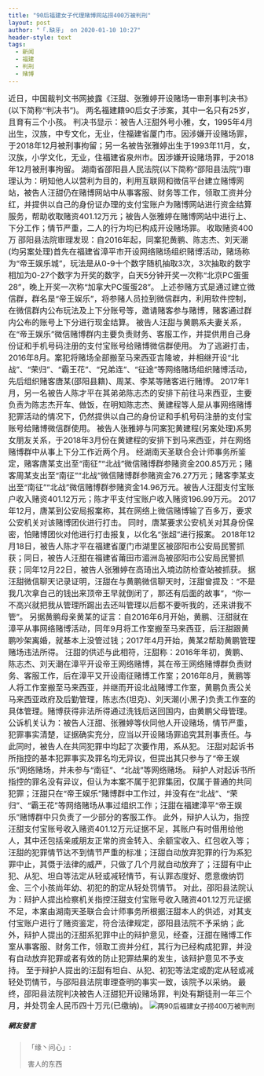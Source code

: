 ```yaml
---
title: "90后福建女子代理赌博网站捞400万被判刑"
layout: post
author: "「.缺牙」 on 2020-01-10 10:27"
header-style: text
tags:
  - 新闻
  - 福建
  - 判刑
  - 赌博
---
```


<span style="font-size: 16px;">近日，中国裁判文书网披露《汪甜、张雅婷开设赌场一审刑事判决书》(以下简称“判决书”)。</span>
<span style="font-size: 16px;">两名福建籍90后女子涉案，其中一名只有25岁，且育有三个小孩。</span>
<span style="font-size: 16px;">判决书显示：被告人汪甜外号小雅，女，1995年4月出生，汉族，中专文化，无业，住福建省厦门市。因涉嫌开设赌场罪，于2018年12月被刑事拘留；另一名被告张雅婷出生于1993年11月，女，汉族，小学文化，无业，住福建省泉州市。因涉嫌开设赌场罪，于2018年12月被刑事拘留。</span>
<span style="font-size: 16px;">湖南省邵阳县人民法院(以下简称“邵阳县法院”)审理认为：明知他人以营利为目的，利用互联网和微信平台建立赌博网站，被告人汪甜仍在赌博网站中从事客服、财务等工作，领取工资并分红，并提供以自己的身份证办理的支付宝账户为赌博网站进行资金结算服务，帮助收取赌资401.12万元；被告人张雅婷在赌博网站中进行上、下分工作；情节严重，二人的行为均已构成开设赌场罪。</span>
<span style="font-size: 16px;">收取赌资400万</span>
<span style="font-size: 16px;">邵阳县法院审理发现：自2016年起，同案犯黄鹏、陈志杰、刘天潮(均另案处理)首先在福建省漳平市开设网络赌场组织赌博活动，赌场称为“帝王娱乐城”，玩法是从0-9十个数字随机抽取3次，3次抽取的数字相加为0-27个数字为开奖的数字，白天5分钟开奖一次称“北京PC蛋蛋28”，晚上开奖一次称“加拿大PC蛋蛋28”。</span>
<span style="font-size: 16px;">上述参赌方式是通过建立微信群，群名是“帝王娱乐”，将参赌人员拉到微信群内，利用软件控制，在微信群内公布玩法及上下分账号等，邀请赌客参与赌博，赌客通过群内公布的账号上下分进行现金结算。</span>
<span style="font-size: 16px;">被告人汪甜与黄鹏系夫妻关系，在“帝王娱乐”微信赌博群内主要负责财务、客服工作，并提供用自己身份证和手机号码注册的支付宝账号给赌博微信群使用。</span>
<span style="font-size: 16px;">为了逃避打击，2016年8月。案犯将赌场全部搬至马来西亚吉隆坡，并相继开设“北战”、“荣归”、“霸王花”、“兄弟连”、“征途”等网络赌场组织赌博活动，先后组织赌客唐某(邵阳县籍)、周某、李某等赌客进行赌博。</span>
<span style="font-size: 16px;">2017年1月，另一名被告人陈才平在其弟弟陈志杰的安排下前往马来西亚，主要负责为陈志杰开车、做饭，在明知陈志杰、黄建程等人是从事网络赌博犯罪活动的情况下，仍然提供以自己的身份证和手机号码注册的支付宝账号给赌博微信群使用。</span>
<span style="font-size: 16px;">被告人张雅婷与同案犯黄建程(另案处理)系男女朋友关系，于2018年3月份在黄建程的安排下到马来西亚，并在网络赌博群中从事上下分工作近两个月。</span>
<span style="font-size: 16px;">经湖南天圣联合会计师事务所鉴定，赌客唐某支出至“南征”“北战”微信赌博群参赌资金200.85万元；赌客周某支出至“南征”“北战”微信赌博群参赌资金76.27万元；赌客李某支出至“南征”“北战”微信赌博群参赌资金14.96万元。被告人汪甜支付宝账户收入赌资401.12万元；陈才平支付宝账户收入赌资196.99万元。</span>
<span style="font-size: 16px;">2017年12月，唐某到公安局报案称，其在网络上微信赌博输了百多万，要求公安机关对该赌博团伙进行打击。</span>
<span style="font-size: 16px;">同时，唐某要求公安机关对其身份保密，怕赌博团伙对他进行打击报复，以化名“张超”进行报案。</span>
<span style="font-size: 16px;">2018年12月18日，被告人陈才平在福建省厦门市湖里区被邵阳市公安局民警抓获；同日，被告人汪甜在福建省莆田市湄洲岛被邵阳市公安局民警抓获；同年12月22日，被告人张雅婷在高琦出入境边防检查站被抓获。</span>
<span style="font-size: 16px;">据汪甜微信聊天记录证明，汪甜在与黄鹏微信聊天时，汪甜曾提及：“不是我几次拿自己的钱出来顶帝王早就倒闭了，那还有后面的故事”，“你一不高兴就把我从管理所踢出去还叫管理以后都不要听我的，还来讲我不管”。</span>
<span style="font-size: 16px;">另据黄鹏母亲黄某的证言：自2016年6月开始，黄鹏、汪甜就在漳平从事网络赌博活动，同年9月将工作室搬至马来西亚，后汪甜跟黄鹏吵架离婚，就基本上没管过钱；2017年4月开始，黄某2帮助黄鹏管理赌场违法所得。</span>
<span style="font-size: 16px;">汪甜的供述与此相符，汪甜称：2016年年初，黄鹏、陈志杰、刘天潮在漳平开设帝王网络赌博，其在帝王网络赌博群负责财务、客服工作，后在漳平又开设南征赌博工作室；2016年8月，黄鹏等人将工作室搬至马来西亚，并继而开设北战赌博工作室，黄鹏负责公关马来西亚政府及后勤管理，陈志杰(坦克)、刘天潮(小黑子)负责工作室的具体管理。赌博获得非法所得通过洗钱后送回国内，由黄鹏父母管理。</span>
<span style="font-size: 16px;">公诉机关认为：被告人汪甜、张雅婷等伙同他人开设赌场，情节严重，犯罪事实清楚，证据确实充分，应当以开设赌场罪追究其刑事责任。与此同时，被告人在共同犯罪中均起了次要作用，系从犯。</span>
<span style="font-size: 16px;">汪甜对起诉书所指控的基本犯罪事实及罪名均无异议，但提出其只参与了“帝王娱乐”网络赌场，并未参与“南征”、“北战”等网络赌场。</span>
<span style="font-size: 16px;">辩护人对起诉书所指控的罪名没有异议，但认为本案不属于犯罪集团，仅属于普通的共同犯罪；汪甜只在“帝王娱乐”赌博群中工作过，并没有在“北战”、“荣归”、“霸王花”等网络赌场从事过组织工作；汪甜在福建漳平“帝王娱乐”赌博群中只负责了一少部分的客服工作。</span>
<span style="font-size: 16px;">此外，辩护人认为，指控汪甜支付宝账号收入赌资401.12万元证据不足，其账户有时借用给他人，其中还包括亲戚朋友正常的资金转入、余额宝收入、红包收入等；汪甜的犯罪情节达不到情节严重的标准；汪甜自动放弃犯罪的行为系犯罪中止，其慑于法律的威严，只做了几个月就自动放弃了；汪甜有中止犯、从犯、坦白等法定从轻或减轻情节，有认罪态度好、愿意缴纳罚金、三个小孩尚年幼、初犯的酌定从轻处罚情节。</span>
<span style="font-size: 16px;">对此，邵阳县法院认为：辩护人提出检察机关指控汪甜支付宝账号收入赌资401.12万元证据不足，本案由湖南天圣联合会计师事务所根据汪甜本人的供述，对其支付宝账户进行了赌资鉴定，符合法律规定，邵阳县法院不予采纳；此外，辩护人提出的汪甜系犯罪中止的辩护意见，经查，汪甜在赌博工作室从事客服、财务工作，领取工资并分红，其行为已经构成犯罪，并没有自动放弃犯罪或者有效的防止犯罪结果的发生，该辩护意见不予支持。</span>
<span style="font-size: 16px;">至于辩护人提出的汪甜有坦白、从犯、初犯等法定或酌定从轻或减轻处罚情节，与邵阳县法院审理查明的事实一致，该院予以采纳。</span>
<span style="font-size: 16px;">最终，邵阳县法院判决被告人汪甜犯开设赌场罪，判处有期徒刑一年三个月，并处罚金人民币四十万元(已缴纳)。</span>
<img src="http://images.feileyuan.com/images/ueditor/202001101027000050.jpeg" title="两90后福建女子捞400万被判刑" alt="两90后福建女子捞400万被判刑">

##### 網友發言 
> 「缘丶问心」:
> <p>害人的东西</p>


